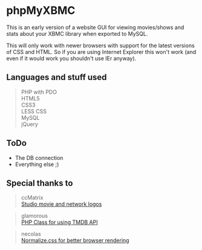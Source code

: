 # phpMyXBMC  
This is an early version of a website GUI for viewing movies/shows and stats about your XBMC library when exported to MySQL.  

This will only work with newer browsers with support for the latest versions of CSS and HTML. 
So if you are using Internet Explorer this won't work (and even if it would work you shouldn't use IEr anyway).

## Languages and stuff used  
> PHP with PDO  
> HTML5  
> CSS3  
> LESS CSS  
> MySQL  
> jQuery  

## ToDo  
* The DB connection  
* Everything else ;)  

## Special thanks to  
> ccMatrix  
> [Studio movie and network logos](https://github.com/ccMatrix/StudioLogos)  

> glamorous  
> [PHP Class for using TMDB API](https://github.com/glamorous/TMDb-PHP-API)  

> necolas  
> [Normalize.css for better browser rendering](https://github.com/necolas/normalize.css/)  
